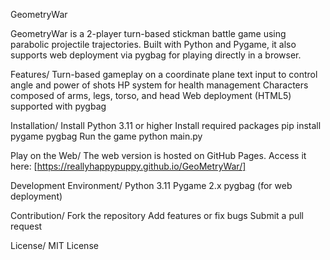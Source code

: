 GeometryWar

GeometryWar is a 2-player turn-based stickman battle game using parabolic projectile trajectories.
Built with Python and Pygame, it also supports web deployment via pygbag for playing directly in a browser.

Features/
Turn-based gameplay on a coordinate plane
text input to control angle and power of shots
HP system for health management
Characters composed of arms, legs, torso, and head
Web deployment (HTML5) supported with pygbag

Installation/
Install Python 3.11 or higher
Install required packages
pip install pygame pygbag
Run the game
python main.py

Play on the Web/
The web version is hosted on GitHub Pages.
Access it here: [https://reallyhappypuppy.github.io/GeoMetryWar/]

Development Environment/
Python 3.11
Pygame 2.x
pygbag (for web deployment)

Contribution/
Fork the repository
Add features or fix bugs
Submit a pull request

License/
MIT License
